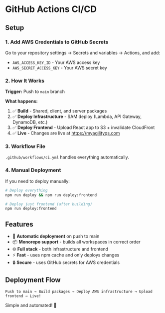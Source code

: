 # GitHub Actions CI/CD

## Setup

### 1. Add AWS Credentials to GitHub Secrets

Go to your repository settings → Secrets and variables → Actions, and add:

- `AWS_ACCESS_KEY_ID` - Your AWS access key
- `AWS_SECRET_ACCESS_KEY` - Your AWS secret key

### 2. How It Works

**Trigger:** Push to `main` branch

**What happens:**
1. ✅ **Build** - Shared, client, and server packages
2. ✅ **Deploy Infrastructure** - SAM deploy (Lambda, API Gateway, DynamoDB, etc.)
3. ✅ **Deploy Frontend** - Upload React app to S3 + invalidate CloudFront
4. ✅ **Live** - Changes are live at https://myagilityqs.com

### 3. Workflow File

`.github/workflows/ci.yml` handles everything automatically.

### 4. Manual Deployment

If you need to deploy manually:

```bash
# Deploy everything
npm run deploy && npm run deploy:frontend

# Deploy just frontend (after building)
npm run deploy:frontend
```

## Features

- 🚀 **Automatic deployment** on push to main
- 📦 **Monorepo support** - builds all workspaces in correct order
- 🌐 **Full stack** - both infrastructure and frontend
- ⚡ **Fast** - uses npm cache and only deploys changes
- 🔒 **Secure** - uses GitHub secrets for AWS credentials

## Deployment Flow

```
Push to main → Build packages → Deploy AWS infrastructure → Upload frontend → Live!
```

Simple and automated! 🎉